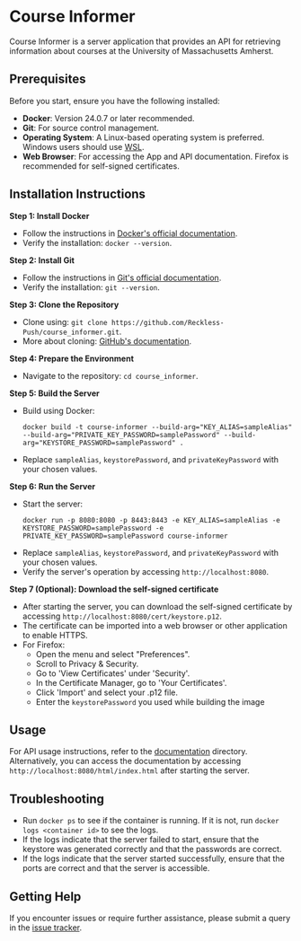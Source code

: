 # Course Informer

Course Informer is a server application that provides an API for retrieving information about courses at the University of Massachusetts Amherst.

## Prerequisites

Before you start, ensure you have the following installed:
- **Docker**: Version 24.0.7 or later recommended.
- **Git**: For source control management.
- **Operating System**: A Linux-based operating system is preferred. Windows users should use [WSL](https://learn.microsoft.com/en-us/windows/wsl/install).
- **Web Browser**: For accessing the App and API documentation. Firefox is recommended for self-signed certificates.

## Installation Instructions

**Step 1: Install Docker**
- Follow the instructions in [Docker's official documentation](https://docs.docker.com/get-docker/).
- Verify the installation: `docker --version`.

**Step 2: Install Git**
- Follow the instructions in [Git's official documentation](https://git-scm.com/book/en/v2/Getting-Started-Installing-Git).
- Verify the installation: `git --version`.

**Step 3: Clone the Repository**
- Clone using: `git clone https://github.com/Reckless-Push/course_informer.git`.
- More about cloning: [GitHub's documentation](https://docs.github.com/articles/cloning-a-repository).

**Step 4: Prepare the Environment**
- Navigate to the repository: `cd course_informer`.

**Step 5: Build the Server**
- Build using Docker:
  ```
  docker build -t course-informer --build-arg="KEY_ALIAS=sampleAlias" --build-arg="PRIVATE_KEY_PASSWORD=samplePassword" --build-arg="KEYSTORE_PASSWORD=samplePassword" . 
  ```
- Replace `sampleAlias`, `keystorePassword`, and `privateKeyPassword` with your chosen values.

**Step 6: Run the Server**
- Start the server:
  ```
  docker run -p 8080:8080 -p 8443:8443 -e KEY_ALIAS=sampleAlias -e KEYSTORE_PASSWORD=samplePassword -e PRIVATE_KEY_PASSWORD=samplePassword course-informer
  ```
- Replace `sampleAlias`, `keystorePassword`, and `privateKeyPassword` with your chosen values.
- Verify the server's operation by accessing `http://localhost:8080`.

**Step 7 (Optional): Download the self-signed certificate**
- After starting the server, you can download the self-signed certificate by accessing `http://localhost:8080/cert/keystore.p12`.
- The certificate can be imported into a web browser or other application to enable HTTPS.
- For Firefox:
  - Open the menu and select "Preferences".
  - Scroll to Privacy & Security.
  - Go to 'View Certificates' under 'Security'.
  - In the Certificate Manager, go to 'Your Certificates'.
  - Click 'Import' and select your .p12 file.
  - Enter the `keystorePassword` you used while building the image

## Usage

For API usage instructions, refer to the [documentation](documentation) directory. Alternatively, you can access the documentation by accessing `http://localhost:8080/html/index.html` after starting the server.

## Troubleshooting

- Run `docker ps` to see if the container is running. If it is not, run `docker logs <container id>` to see the logs.
- If the logs indicate that the server failed to start, ensure that the keystore was generated correctly and that the passwords are correct.
- If the logs indicate that the server started successfully, ensure that the ports are correct and that the server is accessible.

## Getting Help

If you encounter issues or require further assistance, please submit a query in the [issue tracker](https://github.com/Reckless-Push/course_informer/issues).
